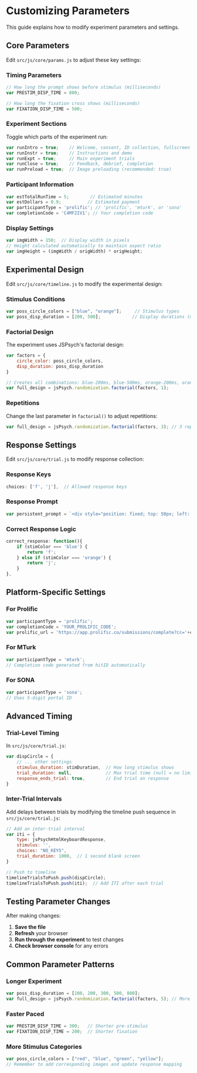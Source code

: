 # Customizing Parameters

This guide explains how to modify experiment parameters and settings.

## Core Parameters

Edit `src/js/core/params.js` to adjust these key settings:

### Timing Parameters
```javascript
// How long the prompt shows before stimulus (milliseconds)
var PRESTIM_DISP_TIME = 800;

// How long the fixation cross shows (milliseconds)
var FIXATION_DISP_TIME = 500;
```

### Experiment Sections
Toggle which parts of the experiment run:
```javascript
var runIntro = true;    // Welcome, consent, ID collection, fullscreen
var runInstr = true;    // Instructions and demo
var runExpt = true;     // Main experiment trials
var runClose = true;    // Feedback, debrief, completion
var runPreload = true;  // Image preloading (recommended: true)
```

### Participant Information
```javascript
var estTotalRunTime = 5;        // Estimated minutes
var estDollars = 0.9;          // Estimated payment
var participantType = 'prolific'; // 'prolific', 'mturk', or 'sona'
var completionCode = 'C4MF2IV1'; // Your completion code
```

### Display Settings
```javascript
var imgWidth = 150;  // Display width in pixels
// Height calculated automatically to maintain aspect ratio
var imgHeight = (imgWidth / origWidth) * origHeight;
```

## Experimental Design

Edit `src/js/core/timeline.js` to modify the experimental design:

### Stimulus Conditions
```javascript
var poss_circle_colors = ["blue", "orange"];     // Stimulus types
var poss_disp_duration = [200, 500];            // Display durations (ms)
```

### Factorial Design
The experiment uses JSPsych's factorial design:
```javascript
var factors = {
    circle_color: poss_circle_colors,
    disp_duration: poss_disp_duration
}

// Creates all combinations: blue-200ms, blue-500ms, orange-200ms, orange-500ms
var full_design = jsPsych.randomization.factorial(factors, 1);
```

### Repetitions
Change the last parameter in `factorial()` to adjust repetitions:
```javascript
var full_design = jsPsych.randomization.factorial(factors, 3); // 3 repetitions
```

## Response Settings

Edit `src/js/core/trial.js` to modify response collection:

### Response Keys
```javascript
choices: ['f', 'j'],  // Allowed response keys
```

### Response Prompt
```javascript
var persistent_prompt = `<div style="position: fixed; top: 50px; left: 50%; transform: translateX(-50%); text-align: center;">f = blue; j = orange </div>`;
```

### Correct Response Logic
```javascript
correct_response: function(){
    if (stimColor === 'blue') {
        return 'f';
    } else if (stimColor === 'orange') {
        return 'j';
    }
},
```

## Platform-Specific Settings

### For Prolific
```javascript
var participantType = 'prolific';
var completionCode = 'YOUR_PROLIFIC_CODE';
var prolific_url = 'https://app.prolific.co/submissions/complete?cc='+completionCode;
```

### For MTurk
```javascript
var participantType = 'mturk';
// Completion code generated from hitID automatically
```

### For SONA
```javascript
var participantType = 'sona';
// Uses 5-digit portal ID
```

## Advanced Timing

### Trial-Level Timing
In `src/js/core/trial.js`:
```javascript
var dispCircle = {
    // ... other settings
    stimulus_duration: stimDuration,  // How long stimulus shows
    trial_duration: null,             // Max trial time (null = no limit)
    response_ends_trial: true,        // End trial on response
}
```

### Inter-Trial Intervals
Add delays between trials by modifying the timeline push sequence in `src/js/core/trial.js`:
```javascript
// Add an inter-trial interval
var iti = {
    type: jsPsychHtmlKeyboardResponse,
    stimulus: '',
    choices: "NO_KEYS",
    trial_duration: 1000,  // 1 second blank screen
}

// Push to timeline
timelineTrialsToPush.push(dispCircle);
timelineTrialsToPush.push(iti);  // Add ITI after each trial
```

## Testing Parameter Changes

After making changes:
1. **Save the file**
2. **Refresh** your browser
3. **Run through the experiment** to test changes
4. **Check browser console** for any errors

## Common Parameter Patterns

### Longer Experiment
```javascript
var poss_disp_duration = [100, 200, 300, 500, 800];
var full_design = jsPsych.randomization.factorial(factors, 5); // More repetitions
```

### Faster Paced
```javascript
var PRESTIM_DISP_TIME = 300;   // Shorter pre-stimulus
var FIXATION_DISP_TIME = 200;  // Shorter fixation
```

### More Stimulus Categories
```javascript
var poss_circle_colors = ["red", "blue", "green", "yellow"];
// Remember to add corresponding images and update response mapping
```